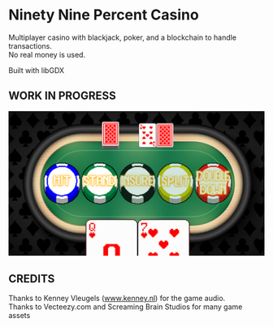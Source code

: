 # Ninety Nine Percent Casino

Multiplayer casino with blackjack, poker, and a blockchain to handle transactions.  
No real money is used.

Built with libGDX

## WORK IN PROGRESS

![img.png](img.png)


## CREDITS

Thanks to Kenney Vleugels (www.kenney.nl) for the game audio.    
Thanks to Vecteezy.com and Screaming Brain Studios for many game assets
